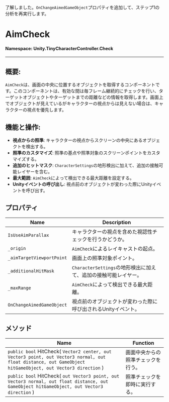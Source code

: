 ﻿了解しました。`OnChangeAimedGameObject`プロパティを追加して、ステップ1の分析を再実行します。

# AimCheck

#### **Namespace**: Unity.TinyCharacterController.Check
---

## 概要:
`AimCheck`は、画面の中央に位置するオブジェクトを取得するコンポーネントです。このコンポーネントは、有効な間は毎フレーム継続的にチェックを行い、ターゲットオブジェクトやターゲットまでの距離などの情報を取得します。画面上でオブジェクトが見えているがキャラクターの視点からは見えない場合は、キャラクターの視点を優先します。

## 機能と操作:
- **視点からの照準**: キャラクターの視点からスクリーンの中央にあるオブジェクトを検出する。
- **照準のカスタマイズ**: 照準の基点や照準対象のスクリーンポイントをカスタマイズする。
- **追加のヒットマスク**: `CharacterSettings`の地形検出に加えて、追加の接触可能レイヤーを含む。
- **最大範囲**: `AimCheck`によって検出できる最大距離を設定する。
- **Unityイベントの呼び出し**: 視点前のオブジェクトが変わった際にUnityイベントを呼び出す。

## プロパティ
| Name | Description |
|------------------|------|
| `IsUseAimParallax` | キャラクターの視点を含めた視認性チェックを行うかどうか。 |
| `_origin` | `AimCheck`によるレイキャストの起点。 |
| `_aimTargetViewportPoint` | 画面上の照準対象ポイント。 |
| `_additionalHitMask` | `CharacterSettings`の地形検出に加えて、追加の接触可能レイヤー。 |
| `_maxRange` | `AimCheck`によって検出できる最大距離。 |
| `OnChangeAimedGameObject` | 視点前のオブジェクトが変わった際に呼び出されるUnityイベント。 |

## メソッド
| Name | Function |
|------------------|------|
| ``public bool`` HitCheck( ``Vector2 center, out Vector3 point, out Vector3 normal, out float distance, out GameObject hitGameObject, out Vector3 direction`` ) | 画面中央からの照準チェックを行う。 |
| ``public bool`` HitCheck( ``out Vector3 point, out Vector3 normal, out float distance, out GameObject hitGameObject, out Vector3 direction`` ) | 照準チェックを即時に実行する。 |

